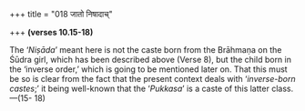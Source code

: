 +++
title = "018 जातो निषादाच्"

+++
**(verses 10.15-18)**

The ‘*Niṣāda*’ meant here is not the caste born from the Brāhmaṇa on the
Śūdra girl, which has been described above (Verse 8), but the child born
in the ‘inverse order,’ which is going to be mentioned later on. That
this must be so is clear from the fact that the present context deals
with ‘*inverse-born castes*;’ it being well-known that the ‘*Pukkasa*’
is a caste of this latter class.—(15- 18)


